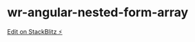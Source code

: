# wr-angular-nested-form-array

[Edit on StackBlitz ⚡️](https://stackblitz.com/edit/wr-angular-nested-form-array)